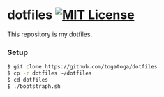 dotfiles [![MIT License](http://img.shields.io/badge/license-MIT-blue.svg?style=flat-square)](https://github.com/tcnksm/dotfiles/blob/master/LICENCE)
====

This repository is my dotfiles.

### Setup

```bash
$ git clone https://github.com/togatoga/dotfiles
$ cp -r dotfiles ~/dotfiles
$ cd dotfiles
$ ./bootstraph.sh
```
